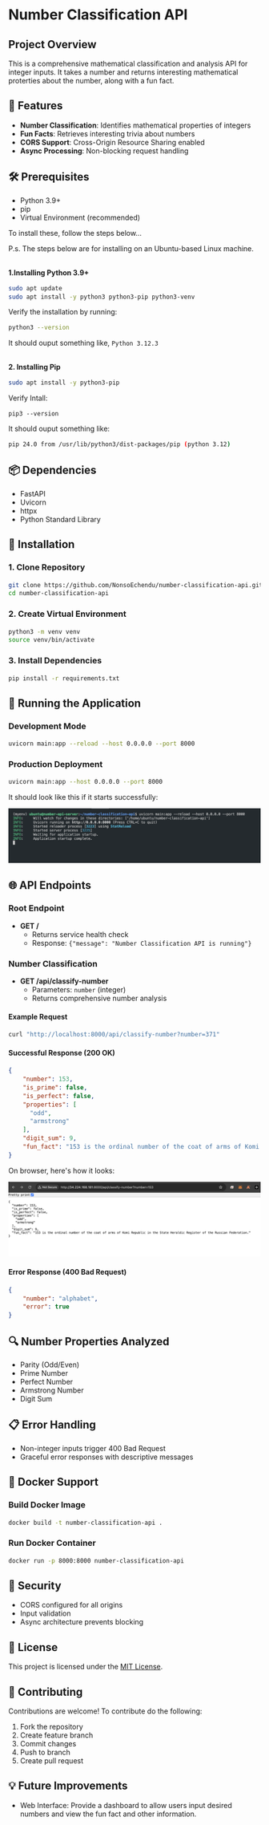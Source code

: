 # Number Classification API

## Project Overview

This is a comprehensive mathematical classification and analysis API for integer inputs. It takes a number and returns interesting mathematical proterties about the number, along with a fun fact.

## 🚀 Features

- **Number Classification**: Identifies mathematical properties of integers
- **Fun Facts**: Retrieves interesting trivia about numbers
- **CORS Support**: Cross-Origin Resource Sharing enabled
- **Async Processing**: Non-blocking request handling

## 🛠 Prerequisites

- Python 3.9+
- pip
- Virtual Environment (recommended)

To install these, follow the steps below...

P.s. The steps below are for installing on an Ubuntu-based Linux machine. <br><br>

**1\.Installing Python 3.9+**

```bash
sudo apt update
sudo apt install -y python3 python3-pip python3-venv
```

Verify the installation by running:

```bash
python3 --version
```

It should ouput something like, `Python 3.12.3` <br><br>

**2\. Installing Pip**

```bash
sudo apt install -y python3-pip
```

Verify Intall:

```
pip3 --version
```

It should ouput something like:

```bash
pip 24.0 from /usr/lib/python3/dist-packages/pip (python 3.12)
```

## 📦 Dependencies

- FastAPI
- Uvicorn
- httpx
- Python Standard Library

## 🔧 Installation

### 1. Clone Repository
```bash
git clone https://github.com/NonsoEchendu/number-classification-api.git
cd number-classification-api
```

### 2. Create Virtual Environment
```bash
python3 -m venv venv
source venv/bin/activate 
```

### 3. Install Dependencies
```bash
pip install -r requirements.txt
```

## 🚀 Running the Application

### Development Mode
```bash
uvicorn main:app --reload --host 0.0.0.0 --port 8000
```

### Production Deployment
```bash
uvicorn main:app --host 0.0.0.0 --port 8000
```

It should look like this if it starts successfully: 

![terminal-app-successful](<Screenshot 2025-02-04 at 18.04.37.png>)

## 🌐 API Endpoints

### Root Endpoint
- **GET /** 
  - Returns service health check
  - Response: `{"message": "Number Classification API is running"}`

### Number Classification
- **GET /api/classify-number**
  - Parameters: `number` (integer)
  - Returns comprehensive number analysis

#### Example Request
```bash
curl "http://localhost:8000/api/classify-number?number=371"
```

#### Successful Response (200 OK)
```json
{
    "number": 153,
    "is_prime": false,
    "is_perfect": false,
    "properties": [
      "odd",
      "armstrong"
    ],
    "digit_sum": 9,
    "fun_fact": "153 is the ordinal number of the coat of arms of Komi Republic in the State Heraldic Register of the Russian Federation."
}
```

On browser, here's how it looks:

![alt text](<Screenshot 2025-02-04 at 18.25.12.png>)


#### Error Response (400 Bad Request)
```json
{
    "number": "alphabet",
    "error": true
}
```

## 🔍 Number Properties Analyzed

- Parity (Odd/Even)
- Prime Number
- Perfect Number
- Armstrong Number
- Digit Sum

## 📋 Error Handling

- Non-integer inputs trigger 400 Bad Request
- Graceful error responses with descriptive messages

## 🐳 Docker Support

### Build Docker Image
```bash
docker build -t number-classification-api .
```

### Run Docker Container
```bash
docker run -p 8000:8000 number-classification-api
```

## 🔐 Security

- CORS configured for all origins
- Input validation
- Async architecture prevents blocking

## 📝 License

This project is licensed under the [MIT License](https://opensource.org/license/MIT).

## 🤝 Contributing

Contributions are welcome! To contribute do the following:

1. Fork the repository
2. Create feature branch
3. Commit changes
4. Push to branch
5. Create pull request

## 💡 Future Improvements

- Web Interface: Provide a dashboard to allow users input desired numbers and view the fun fact and other information.